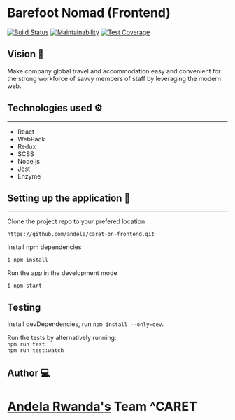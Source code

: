 # Barefoot Nomad (Frontend)
[![Build Status](https://travis-ci.org/andela/caret-bn-frontend.svg?branch=develop)](https://travis-ci.org/andela/caret-bn-frontend) [![Maintainability](https://api.codeclimate.com/v1/badges/f8074b6f863e0ee30167/maintainability)](https://codeclimate.com/github/andela/caret-bn-frontend/maintainability)  [![Test Coverage](https://api.codeclimate.com/v1/badges/f8074b6f863e0ee30167/test_coverage)](https://codeclimate.com/github/andela/caret-bn-frontend/test_coverage)


## Vision :telescope:

Make company global travel and accommodation easy and convenient for the strong workforce of savvy members of staff by leveraging the modern web.

## Technologies used :gear:
___

- React
- WebPack
- Redux
- SCSS
- Node js
- Jest
- Enzyme

## Setting up the application :wrench:
___

Clone the project repo to your prefered location

```https://github.com/andela/caret-bn-frontend.git```

Install npm dependencies

```$ npm install```

Run the app in the development mode

```$ npm start```

## Testing
Install devDependencies, run ```npm install --only=dev```.

Run the tests by alternatively running: <br />
`npm run test` <br />
`npm run test:watch` <br />

## Author :computer:

[Andela Rwanda's](https://www.andela.com) Team ^CARET 
=======